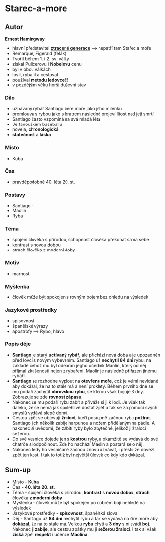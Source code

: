 # Starec-a-more

## Autor
**Ernest Hamingway**
- hlavní představitel [**ztracené generace**](Teorie.md#ztracen-generace) --> nepatří tam Stařec a moře
- Remarque, Figerald (felák)
- Tvořil během 1. i 2. sv. války
- získal Pulicerovu i **Nobelovu** cenu
- byl v obou válkách
- lovil, rybařil a cestoval
- používal **metodu ledovce**!!!
- v pozdějším věku horší duševní stav

### Dílo
- uznávaný rybář Santiago bere moře jako jeho milenku
- promlouvá s rybou jako s bratrem následně projeví lítost nad její smrtí
- Santiago často vzpomíná na svá mladá léta
- Je fanouškem baseballu
- novela, **chronologická**
- **statečnost** a **láska**

### Místo
- Kuba
### Čas
- pravděpodobně 40. léta 20. st.
### Postavy
- Santiago -
- Maolin
- Ryba 
### Téma
- spojení člověka s přírodou, schopnost člověka překonat sama sebe
- kontrast s novou dobou
- strach člověka z moderní doby

### Motiv
- marnost 

### Myšlenka
- člověk může být spokojen s rovným bojem bez ohledu na výsledek
### Jazykové prostředky
- spisovnost
- španělské výrazy
- apostrofy --> Rybo, hlavo
### Popis děje
- **Santiago** je starý **uctívaný rybář**, ale přichází nová doba a je upozadněn před lovci s novým vybevením. Santiago už **nechytil 84 dní** rybu, na základě čehož mu byl odebrán jegho učedník Maolin, který od něj příjmal zkušenosti nejen z rybaření. Maolin je následně přiřazen jinému rybáři. 
- **Santiago** se rozhodne vyplout na **otevřené moře**, což je velmi nevídané aby dokázal, že na to stále má a není prokletý. Během prvního dne se mu podaří zachytit **obrovskou rybu**, se kterou však bojuje 3 dny. Zobrazuje se zde **rovnost zápasu**. 
- Nakonec se mu podaří rybu zabít a přiváže si ji k lodi. Je však tak daleko, že se nemá jak spolehlivě dostat zpět a tak se za pomocí svých smyslů vydává slepě domů.
- Cestou zpět se objevují **žraloci**, kteří postupně začnou rybu **požírat**. Santiago jich několik zabije harpunou a nožem přidělaným na pádle. A nakonec si uvědomí, že zabití ryby bylo zbytečné, jelikož ji žraloci sežerou.
- Do své vesnice dojede jen s **kostrou** ryby, a okamžitě se vydává do své chatrče si odpočinout. Zde ho nachází Maolin a postará se o něj. 
- Nakonec tedy ho vesničané začnou znovu uznávat, i přesto že dovezl zpět jen kost. I tak to totiž byl největší úlovek co kdy kdo dokázal. 

## Sum-up
- Místo - **Kuba**
- Čas - **40. léta 20. st.**
- Téma - spojení člověka s přírodou, **kontrast** s **novou dobou**, **strach** člověka **z moderní doby**
- Myšlenka - člověk může být spokejen po dobrém boji nehledě na výsledek
- Jazykové prostředky - **spisovnost**, španělská slova
- Děj - Santiago už **84 dní** nechytil rybu a tak se vydává na šíré moře aby **dokázal**, že na to stále má. Velkou **rybu** chytí a **3 dny** s ní svádí **boj**. Nakonec ji **zabije**, ale cestou zpátky mu ji **sežerou žraloci**. I tak si však **získá** zpět **respekt** i učence **Maolina**.
